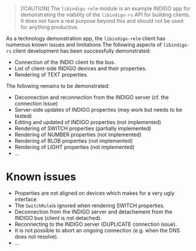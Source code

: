 > [!CAUTION] The `libindigo-relm` module is an example INDIGO app for demonstrating the viability
> of the `libindigo-rs` API for building clients. It does not have a real purpose beyond this and
> should not be used for anything productive.

As a technology demonstration app, the `libindigo-relm` client has numerous known issues and limitations The following aspects of `libindigo-rs` client development has been successfully demonstrated:

* Connection of the INDIO client to the bus.
* List of client-side INDIGO devices and their properties.
* Rendering of TEXT properties.

The following remains to be demonstrated:

* Deconnection and reconnection from the INDIGO server (cf. the connection issue)
* Server-side updates of INDIGO properties (may work but needs to be tested)
* Editing and updated of INDIGO properties (not implemented)
* Rendering of SWITCH properties (partially implemented)
* Rendering of NUMBER properties (not implemented)
* Rendering of BLOB properties (not implemented)
* Rendering of LIGHT properties (not implemented)
* ...

# Known issues

* Properties are not aligned on devices which makes for a very ugly interface.
* The `SwitchRule`is ignored when rendering SWITCH properties.
* Deconnection from the INDIGO server and detachement from the INDIGO bus (client is not detached).
* Reconnecting to the INDIGO server (DUPLICATE connection issue).
* It is not possible to abort an ongoing connection (e.g. when the DNS does not resolve).
* ...